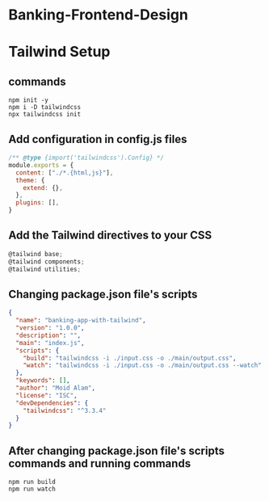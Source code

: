 # Banking-Frontend-Design
# Tailwind Setup

## commands

```commands
npm init -y
npm i -D tailwindcss
npx tailwindcss init
```

## Add configuration in config.js files

```javascript
/** @type {import('tailwindcss').Config} */
module.exports = {
  content: ["./*.{html,js}"],
  theme: {
    extend: {},
  },
  plugins: [],
}
```

## Add the Tailwind directives to your CSS

```javascript
@tailwind base;
@tailwind components;
@tailwind utilities;
```

## Changing package.json file's scripts

```json
{
  "name": "banking-app-with-tailwind",
  "version": "1.0.0",
  "description": "",
  "main": "index.js",
  "scripts": {
    "build": "tailwindcss -i ./input.css -o ./main/output.css",
    "watch": "tailwindcss -i ./input.css -o ./main/output.css --watch"
  },
  "keywords": [],
  "author": "Moid Alam",
  "license": "ISC",
  "devDependencies": {
    "tailwindcss": "^3.3.4"
  }
}
```

## After changing package.json file's scripts commands and running commands

```commands
npm run build
npm run watch
```
